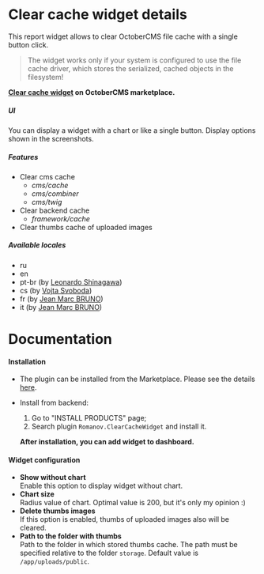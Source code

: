 # Clear cache widget details
This report widget allows to clear OctoberCMS file cache with a single button click. 
> The widget works only if your system is configured to use the file cache driver, which stores the serialized, cached objects in the filesystem!

**[Clear cache widget](http://octobercms.com/plugin/romanov-clearcachewidget) on OctoberCMS marketplace.**

##### UI
You can display a widget with a chart or like a single button. Display options shown in the screenshots.

##### Features
- Clear cms cache
  + *cms/cache* 
  + *cms/combiner*
  + *cms/twig*
- Clear backend cache
  + *framework/cache*
- Clear thumbs cache of uploaded images

##### Available locales
- ru
- en
- pt-br (by [Leonardo Shinagawa](https://github.com/shina))
- cs (by [Vojta Svoboda](https://github.com/vojtasvoboda))
- fr (by [Jean Marc BRUNO](https://github.com/jimibi))
- it (by [Jean Marc BRUNO](https://github.com/jimibi))

# Documentation

#### Installation
- The plugin can be installed from the Marketplace. Please see the details [here](http://octobercms.com/help/site/projects#introduction).  
- Install from backend:
  1. Go to "INSTALL PRODUCTS" page;
  2. Search plugin `Romanov.ClearCacheWidget` and install it.

  **After installation, you can add widget to dashboard.**

#### Widget configuration
- **Show without chart**  
Enable this option to display widget without chart.
- **Chart size**  
Radius value of chart. Optimal value is 200, but it's only my opinion :)
- **Delete thumbs images**  
If this option is enabled, thumbs of uploaded images also will be cleared.
- **Path to the folder with thumbs**  
Path to the folder in which stored thumbs cache. The path must be specified relative to the folder `storage`. Default value is `/app/uploads/public`.
